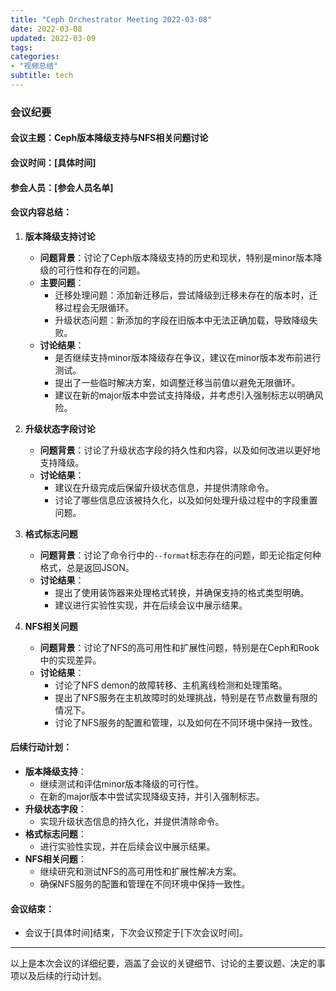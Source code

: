 ```yaml
---
title: "Ceph Orchestrator Meeting 2022-03-08"
date: 2022-03-08
updated: 2022-03-09
tags:
categories:
- "视频总结"
subtitle: tech
---
```



### 会议纪要

#### 会议主题：Ceph版本降级支持与NFS相关问题讨论

#### 会议时间：[具体时间]

#### 参会人员：[参会人员名单]

#### 会议内容总结：

1. **版本降级支持讨论**
   - **问题背景**：讨论了Ceph版本降级支持的历史和现状，特别是minor版本降级的可行性和存在的问题。
   - **主要问题**：
     - 迁移处理问题：添加新迁移后，尝试降级到迁移未存在的版本时，迁移过程会无限循环。
     - 升级状态问题：新添加的字段在旧版本中无法正确加载，导致降级失败。
   - **讨论结果**：
     - 是否继续支持minor版本降级存在争议，建议在minor版本发布前进行测试。
     - 提出了一些临时解决方案，如调整迁移当前值以避免无限循环。
     - 建议在新的major版本中尝试支持降级，并考虑引入强制标志以明确风险。

2. **升级状态字段讨论**
   - **问题背景**：讨论了升级状态字段的持久性和内容，以及如何改进以更好地支持降级。
   - **讨论结果**：
     - 建议在升级完成后保留升级状态信息，并提供清除命令。
     - 讨论了哪些信息应该被持久化，以及如何处理升级过程中的字段重置问题。

3. **格式标志问题**
   - **问题背景**：讨论了命令行中的`--format`标志存在的问题，即无论指定何种格式，总是返回JSON。
   - **讨论结果**：
     - 提出了使用装饰器来处理格式转换，并确保支持的格式类型明确。
     - 建议进行实验性实现，并在后续会议中展示结果。

4. **NFS相关问题**
   - **问题背景**：讨论了NFS的高可用性和扩展性问题，特别是在Ceph和Rook中的实现差异。
   - **讨论结果**：
     - 讨论了NFS demon的故障转移、主机离线检测和处理策略。
     - 提出了NFS服务在主机故障时的处理挑战，特别是在节点数量有限的情况下。
     - 讨论了NFS服务的配置和管理，以及如何在不同环境中保持一致性。

#### 后续行动计划：
- **版本降级支持**：
  - 继续测试和评估minor版本降级的可行性。
  - 在新的major版本中尝试实现降级支持，并引入强制标志。
- **升级状态字段**：
  - 实现升级状态信息的持久化，并提供清除命令。
- **格式标志问题**：
  - 进行实验性实现，并在后续会议中展示结果。
- **NFS相关问题**：
  - 继续研究和测试NFS的高可用性和扩展性解决方案。
  - 确保NFS服务的配置和管理在不同环境中保持一致性。

#### 会议结束：
- 会议于[具体时间]结束，下次会议预定于[下次会议时间]。

---

以上是本次会议的详细纪要，涵盖了会议的关键细节、讨论的主要议题、决定的事项以及后续的行动计划。